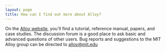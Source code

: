 ```yaml
---
layout: page
title: How can I find out more about Alloy?
---
```


On the [Alloy website](http://alloytools.org), you'll find a tutorial, reference manual, papers, and case 
studies. The discussion forum is a good place to ask basic and advanced questions of other users. Bug reports 
and suggestions to the MIT Alloy group can be directed to alloy@mit.edu



